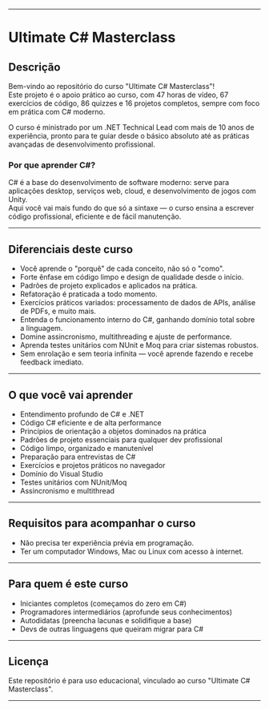 ***

# Ultimate C# Masterclass

## Descrição

Bem-vindo ao repositório do curso "Ultimate C# Masterclass"!  
Este projeto é o apoio prático ao curso, com 47 horas de vídeo, 67 exercícios de código, 86 quizzes e 16 projetos completos, sempre com foco em prática com C# moderno.

O curso é ministrado por um .NET Technical Lead com mais de 10 anos de experiência, pronto para te guiar desde o básico absoluto até as práticas avançadas de desenvolvimento profissional.

### Por que aprender C#?

C# é a base do desenvolvimento de software moderno: serve para aplicações desktop, serviços web, cloud, e desenvolvimento de jogos com Unity.  
Aqui você vai mais fundo do que só a sintaxe — o curso ensina a escrever código profissional, eficiente e de fácil manutenção.

***

## Diferenciais deste curso

- Você aprende o "porquê" de cada conceito, não só o "como".
- Forte ênfase em código limpo e design de qualidade desde o início.
- Padrões de projeto explicados e aplicados na prática.
- Refatoração é praticada a todo momento.
- Exercícios práticos variados: processamento de dados de APIs, análise de PDFs, e muito mais.
- Entenda o funcionamento interno do C#, ganhando domínio total sobre a linguagem.
- Domine assincronismo, multithreading e ajuste de performance.
- Aprenda testes unitários com NUnit e Moq para criar sistemas robustos.
- Sem enrolação e sem teoria infinita — você aprende fazendo e recebe feedback imediato.

***

## O que você vai aprender

- Entendimento profundo de C# e .NET
- Código C# eficiente e de alta performance
- Princípios de orientação a objetos dominados na prática
- Padrões de projeto essenciais para qualquer dev profissional
- Código limpo, organizado e manutenível
- Preparação para entrevistas de C#
- Exercícios e projetos práticos no navegador
- Domínio do Visual Studio
- Testes unitários com NUnit/Moq
- Assincronismo e multithread

***

## Requisitos para acompanhar o curso

- Não precisa ter experiência prévia em programação.
- Ter um computador Windows, Mac ou Linux com acesso à internet.

***

## Para quem é este curso

- Iniciantes completos (começamos do zero em C#)
- Programadores intermediários (aprofunde seus conhecimentos)
- Autodidatas (preencha lacunas e solidifique a base)
- Devs de outras linguagens que queiram migrar para C#

***

## Licença

Este repositório é para uso educacional, vinculado ao curso "Ultimate C# Masterclass".

***